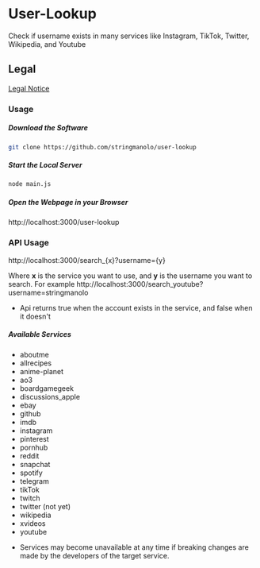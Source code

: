 # User-Lookup

Check if username exists in many services like Instagram, TikTok, Twitter, Wikipedia, and Youtube

## Legal
[Legal Notice](https://github.com/StringManolo/user-lookup/blob/main/LEGAL.md#disclaimer-notice)

### Usage

##### Download the Software
```bash
git clone https://github.com/stringmanolo/user-lookup
```

##### Start the Local Server
```bash
node main.js
```

##### Open the Webpage in your Browser
http://localhost:3000/user-lookup


### API Usage
http://localhost:3000/search_{x}?username={y}

Where __x__ is the service you want to use, and __y__ is the username you want to search. For example http://localhost:3000/search_youtube?username=stringmanolo

* Api returns true when the account exists in the service, and false when it doesn't

##### Available Services
- aboutme
- allrecipes
- anime-planet
- ao3
- boardgamegeek
- discussions_apple
- ebay
- github
- imdb
- instagram
- pinterest
- pornhub
- reddit
- snapchat
- spotify
- telegram
- tikTok
- twitch
- twitter (not yet)
- wikipedia
- xvideos
- youtube

* Services may become unavailable at any time if breaking changes are made by the developers of the target service. 
